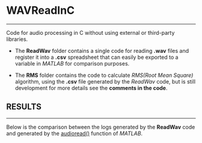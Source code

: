 # WAVReadInC
------
Code for audio processing in C without using external or third-party libraries.

* The **ReadWav** folder contains a single code for reading **.wav** files and register it into a **.csv** spreadsheet that can easily be exported to a variable in *MATLAB* for comparison purposes.

* The **RMS** folder contains the code to calculate *RMS(Root Mean Square)* algorithm, using the **.csv** file generated by the *ReadWav* code, but is still development for more details see the **comments in the code**.
## RESULTS
------
Below is the comparison between the logs generated by the **ReadWav** code and generated by the [audioread()] function of *MATLAB*.






















[audioread()]:https://www.mathworks.com/help/matlab/ref/audioread.html
